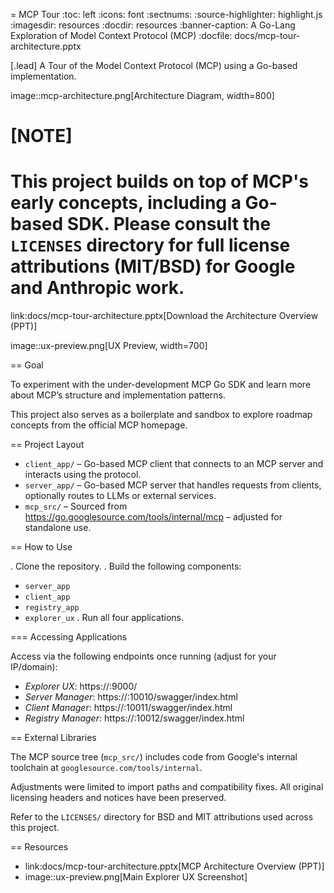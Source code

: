 = MCP Tour
:toc: left
:icons: font
:sectnums:
:source-highlighter: highlight.js
:imagesdir: resources
:docdir: resources
:banner-caption: A Go-Lang Exploration of Model Context Protocol (MCP)
:docfile: docs/mcp-tour-architecture.pptx

[.lead]
A Tour of the Model Context Protocol (MCP) using a Go-based implementation.

image::mcp-architecture.png[Architecture Diagram, width=800]

[NOTE]
====
This project builds on top of MCP's early concepts, including a Go-based SDK.
Please consult the `LICENSES` directory for full license attributions (MIT/BSD) for Google and Anthropic work.
====

link:docs/mcp-tour-architecture.pptx[Download the Architecture Overview (PPT)]

image::ux-preview.png[UX Preview, width=700]

== Goal

To experiment with the under-development MCP Go SDK and learn more about MCP’s structure and implementation patterns.

This project also serves as a boilerplate and sandbox to explore roadmap concepts from the official MCP homepage.

== Project Layout

* `client_app/` – Go-based MCP client that connects to an MCP server and interacts using the protocol.
* `server_app/` – Go-based MCP server that handles requests from clients, optionally routes to LLMs or external services.
* `mcp_src/` – Sourced from https://go.googlesource.com/tools/internal/mcp – adjusted for standalone use.

== How to Use

. Clone the repository.
. Build the following components:
  * `server_app`
  * `client_app`
  * `registry_app`
  * `explorer_ux`
. Run all four applications.

=== Accessing Applications

Access via the following endpoints once running (adjust for your IP/domain):

* *Explorer UX*: https://<your-ip>:9000/
* *Server Manager*: https://<your-ip>:10010/swagger/index.html
* *Client Manager*: https://<your-ip>:10011/swagger/index.html
* *Registry Manager*: https://<your-ip>:10012/swagger/index.html

== External Libraries

The MCP source tree (`mcp_src/`) includes code from Google's internal toolchain at `googlesource.com/tools/internal`.

Adjustments were limited to import paths and compatibility fixes. All original licensing headers and notices have been preserved.

Refer to the `LICENSES/` directory for BSD and MIT attributions used across this project.

== Resources

* link:docs/mcp-tour-architecture.pptx[MCP Architecture Overview (PPT)]
* image::ux-preview.png[Main Explorer UX Screenshot]

